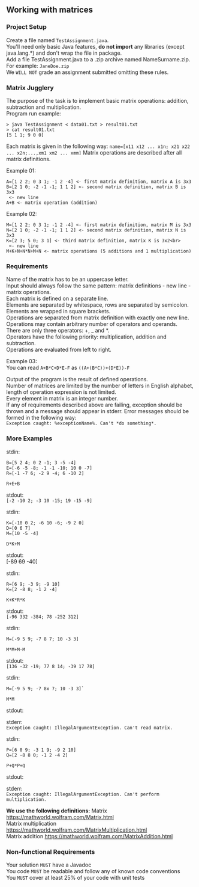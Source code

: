 ## Working with matrices
### Project Setup
Create a file named `TestAssignment.java`. <br>
You'll need only basic Java features, **do not import** any libraries (except java.lang.*) and don't wrap the file in package. <br>
Add a file TestAssignment.java to a .zip archive named NameSurname.zip. For example: `JaneDoe.zip`<br>
We `WILL NOT` grade an assignment submitted omitting these rules.

### Matrix Jugglery
The purpose of the task is to implement basic matrix operations: addition, subtraction and multiplication. <br>
Program run example: <br>
```
> java TestAssignment < data01.txt > result01.txt
> cat result01.txt
[5 1 1; 9 0 0]
```

Each matrix is given in the following way: `name=[x11 x12 ... x1n; x21 x22 ... x2n;...,xm1 xm2 ... xmm]`
Matrix operations are described after all matrix definitions.

Example 01: <br>
```
A=[1 2 2; 0 3 1; -1 2 -4] <- first matrix definition, matrix A is 3x3
B=[2 1 0; -2 -1 -1; 1 1 2] <- second matrix definition, matrix B is 3x3
 <- new line
A+B <- matrix operation (addition)
```

Example 02: <br>
```
M=[1 2 2; 0 3 1; -1 2 -4] <- first matrix definition, matrix M is 3x3
N=[2 1 0; -2 -1 -1; 1 1 2] <- second matrix definition, matrix N is 3x3
K=[2 3; 5 0; 3 1] <- third matrix definition, matrix K is 3x2<br>
 <- new line
M+K+N+N*N+M+N <- matrix operations (5 additions and 1 multiplication)
```

### Requirements
Name of the matrix has to be an uppercase letter. <br>
Input should always follow the same pattern: matrix definitions - new line - matrix operations. <br>
Each matrix is defined on a separate line. <br>
Elements are separated by whitespace, rows are separated by semicolon. <br>
Elements are wrapped in square brackets. <br>
Operations are separated from matrix definition with exactly one new line. <br>
Operations may contain arbitrary number of operators and operands. <br>
There are only three operators: +, _ and *. <br>
Operators have the following priority: multiplication, addition and subtraction. <br>
Operations are evaluated from left to right. <br>

Example 03: <br>
You can read `A+B*C+D*E-F` as `((A+(B*C))+(D*E))-F` <br>

Output of the program is the result of defined operations. <br>
Number of matrices are limited by the number of letters in English alphabet, length of operation expression is not limited. <br>
Every element in matrix is an integer number.<br>
If any of requirements described above are failing, exception should be thrown and a message should appear in stderr.
Error messages should be formed in the following way: <br>
`Exception caught: %exceptionName%. Can't *do something*.`

### More Examples
stdin: <br>
```
B=[5 2 4; 0 2 -1; 3 -5 -4]
E=[-6 -5 -8; -1 -1 -10; 10 0 -7]
R=[-1 -7 6; -2 9 -4; 6 -10 2]

R+E+B
```

stdout: <br>
`[-2 -10 2; -3 10 -15; 19 -15 -9]`

stdin: <br>
```
K=[-10 0 2; -6 10 -6; -9 2 0]
D=[0 6 7]
M=[10 -5 -4]

D*K+M
```
stdout: <br>
[-89 69 -40]

stdin: <br>
```
R=[6 9; -3 9; -9 10]
K=[2 -8 8; -1 2 -4]

K+K*R*K
```
stdout: <br>
`[-96 332 -384; 78 -252 312]`

stdin: <br>
```
M=[-9 5 9; -7 8 7; 10 -3 3]

M*M+M-M
```
stdout: <br>
`[136 -32 -19; 77 8 14; -39 17 78]`

stdin: <br>
```
M=[-9 5 9; -7 8x 7; 10 -3 3]`

M*M
```

stdout:

stderr: <br>
`Exception caught: IllegalArgumentException. Can't read matrix.`

stdin: <br>
```
P=[6 0 9; -3 1 9; -9 2 10]
Q=[2 -8 8 0; -1 2 -4 2]

P+Q*P+Q
```
stdout:

stderr: <br>
`Exception caught: IllegalArgumentException. Can't perform multiplication.`


**We use the following definitions:**
Matrix https://mathworld.wolfram.com/Matrix.html <br>
Matrix multiplication https://mathworld.wolfram.com/MatrixMultiplication.html <br>
Matrix addition https://mathworld.wolfram.com/MatrixAddition.html

### Non-functional Requirements
Your solution `MUST` have a Javadoc <br>
You code `MUST` be readable and follow any of known code conventions <br>
You `MUST` cover at least 25% of your code with unit tests <br>


